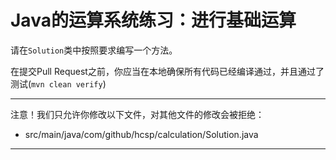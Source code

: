 # Java的运算系统练习：进行基础运算

请在`Solution`类中按照要求编写一个方法。

在提交Pull Request之前，你应当在本地确保所有代码已经编译通过，并且通过了测试(`mvn clean verify`)

-----
注意！我们只允许你修改以下文件，对其他文件的修改会被拒绝：
- src/main/java/com/github/hcsp/calculation/Solution.java
-----




